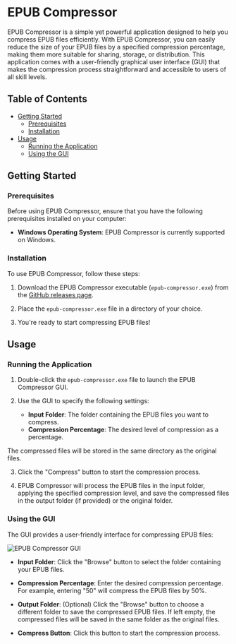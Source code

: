 # EPUB Compressor

EPUB Compressor is a simple yet powerful application designed to help you compress EPUB files efficiently. With EPUB Compressor, you can easily reduce the size of your EPUB files by a specified compression percentage, making them more suitable for sharing, storage, or distribution. This application comes with a user-friendly graphical user interface (GUI) that makes the compression process straightforward and accessible to users of all skill levels.

## Table of Contents

- [Getting Started](#getting-started)
  - [Prerequisites](#prerequisites)
  - [Installation](#installation)
- [Usage](#usage)
  - [Running the Application](#running-the-application)
  - [Using the GUI](#using-the-gui)

## Getting Started

### Prerequisites

Before using EPUB Compressor, ensure that you have the following prerequisites installed on your computer:

- **Windows Operating System**: EPUB Compressor is currently supported on Windows.

### Installation

To use EPUB Compressor, follow these steps:

1. Download the EPUB Compressor executable (`epub-compressor.exe`) from the [GitHub releases page](https://github.com/your-username/your-repo/releases).

2. Place the `epub-compressor.exe` file in a directory of your choice.

3. You're ready to start compressing EPUB files!

## Usage

### Running the Application

1. Double-click the `epub-compressor.exe` file to launch the EPUB Compressor GUI.

2. Use the GUI to specify the following settings:
   - **Input Folder**: The folder containing the EPUB files you want to compress.
   - **Compression Percentage**: The desired level of compression as a percentage.

The compressed files will be stored in the same directory as the original files.

3. Click the "Compress" button to start the compression process.

4. EPUB Compressor will process the EPUB files in the input folder, applying the specified compression level, and save the compressed files in the output folder (if provided) or the original folder.

### Using the GUI

The GUI provides a user-friendly interface for compressing EPUB files:

![EPUB Compressor GUI](gui-screenshot.png)

- **Input Folder**: Click the "Browse" button to select the folder containing your EPUB files.

- **Compression Percentage**: Enter the desired compression percentage. For example, entering "50" will compress the EPUB files by 50%.

- **Output Folder**: (Optional) Click the "Browse" button to choose a different folder to save the compressed EPUB files. If left empty, the compressed files will be saved in the same folder as the original files.

- **Compress Button**: Click this button to start the compression process.